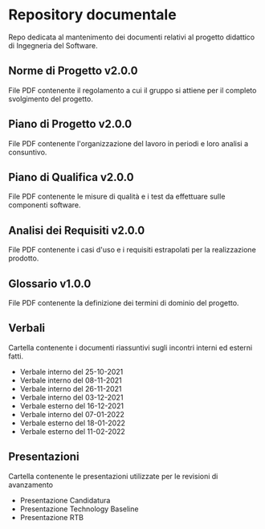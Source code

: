 # Repository documentale
Repo dedicata al mantenimento dei documenti relativi al progetto didattico di Ingegneria del Software.
## Norme di Progetto v2.0.0
File PDF contenente il regolamento a cui il gruppo si attiene per il completo svolgimento del progetto.
## Piano di Progetto v2.0.0
File PDF contenente l'organizzazione del lavoro in periodi e loro analisi a consuntivo.
## Piano di Qualifica v2.0.0
File PDF contenente le misure di qualità e i test da effettuare sulle componenti software.
## Analisi dei Requisiti v2.0.0
File PDF contenente i casi d'uso e i requisiti estrapolati per la realizzazione prodotto.
## Glossario v1.0.0
File PDF contenente la definizione dei termini di dominio del progetto.
## Verbali
Cartella contenente i documenti riassuntivi sugli incontri interni ed esterni fatti.
- Verbale interno del 25-10-2021
- Verbale interno del 08-11-2021
- Verbale interno del 26-11-2021
- Verbale interno del 03-12-2021
- Verbale esterno del 16-12-2021
- Verbale interno del 07-01-2022
- Verbale esterno del 18-01-2022
- Verbale esterno del 11-02-2022
## Presentazioni
Cartella contenente le presentazioni utilizzate per le revisioni di avanzamento
- Presentazione Candidatura
- Presentazione Technology Baseline
- Presentazione RTB
